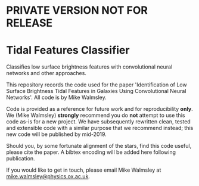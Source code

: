 # PRIVATE VERSION NOT FOR RELEASE

# Tidal Features Classifier
Classifies low surface brightness features with convolutional neural networks and other approaches.

This repository records the code used for the paper 'Identification of Low Surface Brightness Tidal Features in Galaxies Using Convolutional Neural Networks'. All code is by Mike Walmsley.

Code is provided as a reference for future work and for reproducibility **only**. We (Mike Walmsley) **strongly** recommend you do **not** attempt to use this code as-is for a new project. We  have subsequently rewritten clean, tested and extensible code with a similar purpose that we recommend instead; this new code will be published by mid-2019.

Should you, by some fortunate alignment of the stars, find this code useful, please cite the paper. A bibtex encoding will be added here following publication.

If you would like to get in touch, please email Mike Walmsley at mike.walmsley@physics.ox.ac.uk.
